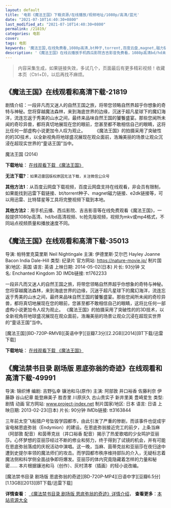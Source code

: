 ```yaml
---
layout: default
title: '电影《魔法王国》下载资源/在线播放/视频地址/1080p/高清/蓝光'
date: "2021-07-10T14:40:30+0800"
last_modified_at: "2021-07-10T14:40:30+0800"
permalink: /21819/
categories: 电影
cover:
tags: 电影
keywords: '魔法王国,在线免费看,1080p高清,bt种子,torrent,百度云盘,magnet,磁力链,迅雷下载资源'
description: '《魔法王国》在线云播放手机西瓜影院吉吉影音免费看，1080p高清bd/hd未删减完整版和tc抢先枪版，mkv/mp4格式，附带bt/torrent种子、magnet/磁力链、百度云盘、网盘资源迅雷下载链接'
---
```


>内容采集生成，如果链接失效，多试几个，页面最后有更多精彩视频！收藏本页（Ctrl+D)，以后再找不麻烦。


## 《魔法王国》在线观看和高清下载-21819

剧情介绍：一段非凡而又迷人的自然王国之旅，将带您领略自然界超乎你想象的奇特与神秘。您将穿越魔法森林，来到海底世界的边缘，沉迷于超凡星球下的魔幻海洋，流连忘返于秀美的山水之间，最终来品味自然王国的饕餮盛宴。那些您闻所未闻的奇珍异兽，都将真切地展现在您的眼前，您甚至都不敢相信自己的眼睛，这将比任何一部虚构小说更加令人叹为观止。  　　《魔法王国》的拍摄采用了突破性的的3D技术，以全新视角将地球盛况展现在观众面前，浩瀚美丽的场景让观众沉浸在超现实世界的“童话王国”当中。


魔法王国 (2014)

**下载地址**： [在线观看下载 《魔法王国》](https://www.btbtdy.me/btdy/dy914.html) 


**无法下载?**：`如果迅雷因版权原因无法下载，关注微信公众号 `

**其他方法1**：从百度云网盘下载视频，百度云网盘支持在线观看，非会员有限制，如果能找到迅雷下载链接、bt/torrent种子、magnet磁力链接、e2dk链接等，可以用迅雷、比特彗星等工具将完整视频下载到本地。

**其他方法2**：用手机云播、西瓜影院、吉吉影音等在线免费观看《魔法王国》，一般提供1080p高清、hd/bd高清视频、tc抢先版视频，视频为mkv或mp4格式，不同站点视频质量和播放速度不同。


## 《魔法王国》在线观看和高清下载-35013

导演: 帕特里克莫里斯 Neil Nightingale 主演: 伊德里斯·艾尔巴 Hayley Joanne Bacon India Dale-Hill 类型: 纪录片 官方网站: https://nature-movie.jp/ 制片国家/地区: 英国 语言: 英语 上映日期: 2014-05-02(日本) 片长: 93分钟 又名: Enchanted Kingdom 3D IMDb链接: tt1762233

一段非凡而又迷人的自然王国之旅，将带您领略自然界超乎你想象的奇特与神秘。您将穿越魔法森林，来到海底世界的边缘，沉迷于超凡星球下的魔幻海洋，流连忘返于秀美的山水之间，最终来品味自然王国的饕餮盛宴。那些您闻所未闻的奇珍异兽，都将真切地展现在您的眼前，您甚至都不敢相信自己的眼睛，这将比任何一部虚构小说更加令人叹为观止。 《魔法王国》的拍摄采用了突破性的的3D技术，以全新视角将地球盛况展现在观众面前，浩瀚美丽的场景让观众沉浸在超现实世界的“童话王国”当中。


[魔法王国][BD-720P-RMVB][英语中字][豆瓣7.3分][2.2GB][2014][BT下载/迅雷下载]

**下载地址**： [在线观看下载 《魔法王国》](https://www.btdx8.com/torrent/enchanted_kingdom__2013.html) 


## 《魔法禁书目录 剧场版 恩底弥翁的奇迹》在线观看和高清下载-49991

导演: 锦织博 编剧: 吉野弘幸 镰池和马(原作) 主演: 阿部敦 井口裕香 佐藤利奈 伊藤静 谷山纪章 能登麻美子 胜杏里 川原庆久 古山贵实子 新井里美 豊崎爱生 类型: 剧情 动画 官方网站: www.project-index.net 制片国家/地区: 日本 语言: 日语 上映日期: 2013-02-23(日本) 片长: 90分钟 IMDb链接: tt3163844

三年前太空飞船猎户号坠毁学园都市，由此引发了严重的惨剧，而该事件也促成宇宙电梯恩底弥翁（Endymion）的建设。在恩底弥翁接近完工的前夕，上条当麻（阿部敦 配音）和茵蒂克丝（井口裕香 配音）揭示了热爱歌唱的少女鸣护亚丽莎。心怀梦想的亚丽莎经过不断的修业和努力，终于得到了试镜的机会，并有可能在恩底弥翁落成的庆祝活动中演唱。这一晚，当麻、茵蒂克丝和亚丽莎在夜归途中遭到史提尔率领的魔法师们的攻击。而学园都市秩序维持部队的介入，无疑标志着魔法侧和科学侧全面战争即将爆发。亚丽莎的体内究竟隐藏着怎样的力量和秘密…… 本片根据镰池和马（创作）、灰村清孝（插画）的轻小说改编。


[魔法禁书目录 剧场版 恩底弥翁的奇迹][BD-720P-MP4][日语中字][豆瓣6.5分][1.13GB][2013][BT下载/迅雷下载]

**详情查看**： [《魔法禁书目录 剧场版 恩底弥翁的奇迹》详情介绍](/movie/49991/)， **查看更多**：[本站资源大全](/movie/t/all/)

